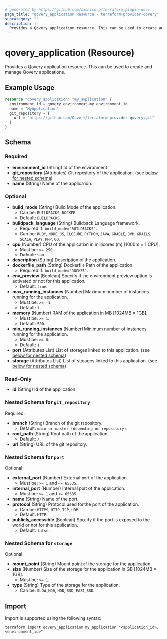 ```yaml
---
# generated by https://github.com/hashicorp/terraform-plugin-docs
page_title: "qovery_application Resource - terraform-provider-qovery"
subcategory: ""
description: |-
  Provides a Qovery application resource. This can be used to create and manage Qovery applications.
---
```


# qovery_application (Resource)

Provides a Qovery application resource. This can be used to create and manage Qovery applications.

## Example Usage

```terraform
resource "qovery_application" "my_application" {
  environment_id = qovery_environment.my_environment.id
  name = "MyApplication"
  git_repository = {
    url = "https://github.com/Qovery/terraform-provider-qovery.git"
  }
}
```

<!-- schema generated by tfplugindocs -->
## Schema

### Required

- **environment_id** (String) Id of the environment.
- **git_repository** (Attributes) Git repository of the application. (see [below for nested schema](#nestedatt--git_repository))
- **name** (String) Name of the application.

### Optional

- **build_mode** (String) Build Mode of the application.
	- Can be: `BUILDPACKS`, `DOCKER`.
	- Default: `BUILDPACKS`.
- **buildpack_language** (String) Buildpack Language framework.
	- Required if: `build_mode="BUILDPACKS"`.
	- Can be: `RUBY`, `NODE_JS`, `CLOJURE`, `PYTHON`, `JAVA`, `GRADLE`, `JVM`, `GRAILS`, `SCALA`, `PLAY`, `PHP`, `GO`.
- **cpu** (Number) CPU of the application in millicores (m) [1000m = 1 CPU].
	- Must be: `>= 250`.
	- Default: `500`.
- **description** (String) Description of the application.
- **dockerfile_path** (String) Dockerfile Path of the application.
	- Required if: `build_mode="DOCKER"`.
- **env_preview** (Boolean) Specify if the environment preview option is activated or not for this application.
	- Default: `true`.
- **max_running_instances** (Number) Maximum number of instances running for the application.
	- Must be: `>= -1`.
	- Default: `1`.
- **memory** (Number) RAM of the application in MB [1024MB = 1GB].
	- Must be: `>= 1`.
	- Default: `500`.
- **min_running_instances** (Number) Minimum number of instances running for the application.
	- Must be: `>= 0`.
	- Default: `1`.
- **port** (Attributes List) List of storages linked to this application. (see [below for nested schema](#nestedatt--port))
- **storage** (Attributes List) List of storages linked to this application. (see [below for nested schema](#nestedatt--storage))

### Read-Only

- **id** (String) Id of the application.

<a id="nestedatt--git_repository"></a>
### Nested Schema for `git_repository`

Required:

- **branch** (String) Branch of the git repository.
	- Default: `main or master (depending on repository)`.
- **root_path** (String) Root path of the application.
	- Default: `/`.
- **url** (String) URL of the git repository.


<a id="nestedatt--port"></a>
### Nested Schema for `port`

Optional:

- **external_port** (Number) External port of the application.
	- Must be: `>= 1` and `<= 65535`.
- **internal_port** (Number) Internal port of the application.
	- Must be: `>= 1` and `<= 65535`.
- **name** (String) Name of the port.
- **protocol** (String) Protocol used for the port of the application.
	- Can be: `HTTPS`, `HTTP`, `TCP`, `UDP`.
	- Default: `HTTP`.
- **publicly_accessible** (Boolean) Specify if the port is exposed to the world or not for this application.
	- Default: `false`.


<a id="nestedatt--storage"></a>
### Nested Schema for `storage`

Optional:

- **mount_point** (String) Mount point of the storage for the application.
- **size** (Number) Size of the storage for the application in GB [1024MB = 1GB].
	- Must be: `>= 1`.
- **type** (String) Type of the storage for the application.
	- Can be: `SLOW_HDD`, `HDD`, `SSD`, `FAST_SSD`.

## Import

Import is supported using the following syntax:

```shell
terraform import qovery_application.my_application "<application_id>,<environment_id>"
```
